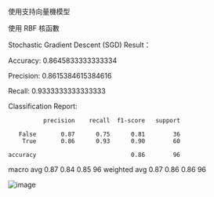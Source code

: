 使用支持向量機模型

使用 RBF 核函數

Stochastic Gradient Descent (SGD)
Result：

Accuracy: 0.8645833333333334

Precision: 0.8615384615384616

Recall: 0.9333333333333333

Classification Report:

              precision    recall  f1-score   support

       False       0.87      0.75      0.81        36
        True       0.86      0.93      0.90        60

    accuracy                           0.86        96
   macro avg       0.87      0.84      0.85        96
weighted avg       0.87      0.86      0.86        96

![image](https://github.com/chris020589/Pytorch_SVM/assets/111472484/d771de5c-f9bb-440e-8cec-a4c4def87d7b)
